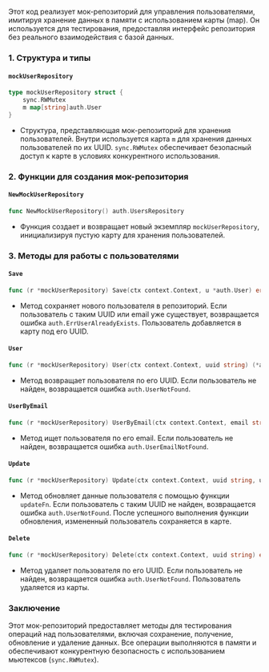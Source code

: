 Этот код реализует мок-репозиторий для управления пользователями, имитируя хранение данных в памяти с использованием карты (map). Он используется для тестирования, предоставляя интерфейс репозитория без реального взаимодействия с базой данных.

### 1. Структура и типы

#### `mockUserRepository`
```go
type mockUserRepository struct {
    sync.RWMutex
    m map[string]auth.User
}
```
- Структура, представляющая мок-репозиторий для хранения пользователей. Внутри используется карта `m` для хранения данных пользователей по их UUID. `sync.RWMutex` обеспечивает безопасный доступ к карте в условиях конкурентного использования.

### 2. Функции для создания мок-репозитория

#### `NewMockUserRepository`
```go
func NewMockUserRepository() auth.UsersRepository
```
- Функция создает и возвращает новый экземпляр `mockUserRepository`, инициализируя пустую карту для хранения пользователей.

### 3. Методы для работы с пользователями

#### `Save`
```go
func (r *mockUserRepository) Save(ctx context.Context, u *auth.User) error
```
- Метод сохраняет нового пользователя в репозиторий. Если пользователь с таким UUID или email уже существует, возвращается ошибка `auth.ErrUserAlreadyExists`. Пользователь добавляется в карту под его UUID.

#### `User`
```go
func (r *mockUserRepository) User(ctx context.Context, uuid string) (*auth.User, error)
```
- Метод возвращает пользователя по его UUID. Если пользователь не найден, возвращается ошибка `auth.UserNotFound`.

#### `UserByEmail`
```go
func (r *mockUserRepository) UserByEmail(ctx context.Context, email string) (*auth.User, error)
```
- Метод ищет пользователя по его email. Если пользователь не найден, возвращается ошибка `auth.UserEmailNotFound`.

#### `Update`
```go
func (r *mockUserRepository) Update(ctx context.Context, uuid string, updateFn func(ctx context.Context, u *auth.User) error) error
```
- Метод обновляет данные пользователя с помощью функции `updateFn`. Если пользователь с таким UUID не найден, возвращается ошибка `auth.UserNotFound`. После успешного выполнения функции обновления, измененный пользователь сохраняется в карте.

#### `Delete`
```go
func (r *mockUserRepository) Delete(ctx context.Context, uuid string) error
```
- Метод удаляет пользователя по его UUID. Если пользователь не найден, возвращается ошибка `auth.UserNotFound`. Пользователь удаляется из карты.

### Заключение
Этот мок-репозиторий предоставляет методы для тестирования операций над пользователями, включая сохранение, получение, обновление и удаление данных. Все операции выполняются в памяти и обеспечивают конкурентную безопасность с использованием мьютексов (`sync.RWMutex`).